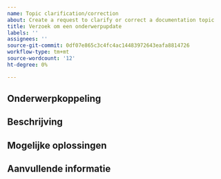 ```yaml
---
name: Topic clarification/correction
about: Create a request to clarify or correct a documentation topic
title: Verzoek om een onderwerpupdate
labels: ''
assignees: ''
source-git-commit: 0df07e865c3c4fc4ac14483972643eafa8814726
workflow-type: tm+mt
source-wordcount: '12'
ht-degree: 0%

---
```



## Onderwerpkoppeling

<!-- (REQUIRED) A link to the topic that needs clarification or correction -->

## Beschrijving

<!-- (REQUIRED) What needs clarification or correction in this topic? -->

## Mogelijke oplossingen

<!-- (OPTIONAL) What would a solution for this issue look like? -->

## Aanvullende informatie

<!-- (OPTIONAL) What other information can you provide about this issue? -->

<!--
Thank you for taking the time to report this issue!
GitHub Issues in this repo should relate to the applicable codebase.

Before submitting this issue, make sure you are complying with our Code of Conduct:
https://github.com/AdobeDocs/commerce-operations.en/blob/main/code-of-conduct.md

Issues that do not comply with our Code of Conduct or do not contain enough information may be closed at the maintainers' discretion.

Feel free to remove this section before creating this issue.
-->
